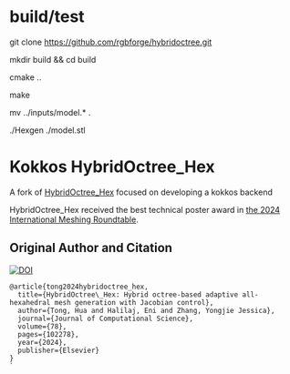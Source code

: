 # build/test
git clone https://github.com/rgbforge/hybridoctree.git

mkdir build && cd build

cmake ..

make

mv ../inputs/model.* .

./Hexgen ./model.stl



# Kokkos HybridOctree_Hex
A fork of [HybridOctree_Hex](https://github.com/CMU-CBML/HybridOctree_Hex) focused on developing a kokkos backend

HybridOctree_Hex received the best technical poster award in [the 2024 International Meshing Roundtable](https://internationalmeshingroundtable.com/awards/).

## Original Author and Citation

[![DOI](https://img.shields.io/badge/DOI-10.1016/j.jocs.2024.102278-blue)](https://doi.org/10.1016/j.jocs.2024.102278)

```angular2html
@article{tong2024hybridoctree_hex,
  title={HybridOctree\_Hex: Hybrid octree-based adaptive all-hexahedral mesh generation with Jacobian control},
  author={Tong, Hua and Halilaj, Eni and Zhang, Yongjie Jessica},
  journal={Journal of Computational Science},
  volume={78},
  pages={102278},
  year={2024},
  publisher={Elsevier}
}
`
